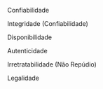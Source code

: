 
Confiabilidade


Integridade (Confiabilidade)


Disponibilidade 


Autenticidade

Irretratabilidade (Não Repúdio)

Legalidade

